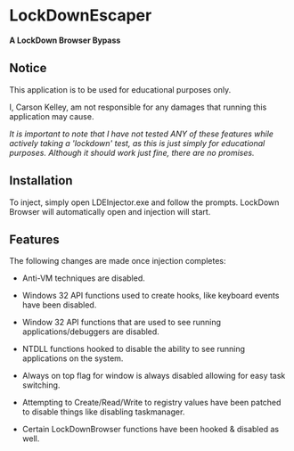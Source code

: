 # LockDownEscaper
__A LockDown Browser Bypass__

## Notice
This application is to be used for educational purposes only.

I, Carson Kelley, am not responsible for any damages that running this application may cause.

*It is important to note that I have not tested ANY of these features while actively taking a 'lockdown' test, as this is just simply for educational purposes. Although it should work just fine, there are no promises.*

## Installation
To inject, simply open LDEInjector.exe and follow the prompts. LockDown Browser will automatically open and injection will start.

## Features
The following changes are made once injection completes:

- Anti-VM techniques are disabled.

- Windows 32 API functions used to create hooks, like keyboard events have been disabled.

- Window 32 API functions that are used to see running applications/debuggers are disabled.

- NTDLL functions hooked to disable the ability to see running applications on the system.

- Always on top flag for window is always disabled allowing for easy task switching.

- Attempting to Create/Read/Write to registry values have been patched to disable things like disabling taskmanager.

- Certain LockDownBrowser functions have been hooked & disabled as well.
